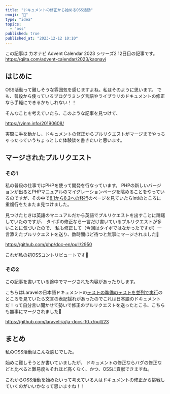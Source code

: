 ```yaml
---
title: "ドキュメントの修正から始めるOSS活動"
emoji: "🙆"
type: "idea"
topics:
  - "oss"
published: true
published_at: "2023-12-12 10:10"
---
```


この記事は カオナビ Advent Calendar 2023 シリーズ2 12日目の記事です。
https://qiita.com/advent-calendar/2023/kaonavi

## はじめに

OSS活動って難しそうな雰囲気を感じますよね。私はそのように思います。
でも、普段から使っているプログラミング言語やライブラリのドキュメントの修正なら手軽にできるかもしれない！！

そんなことを考えていたら、このような記事を見つけて、

https://yinm.info/20190608/

実際に手を動かし、ドキュメントの修正からプルリクエストがマージまでやっちゃったっていうちょっとした体験談を書きたいと思います。

## マージされたプルリクエスト

### その1

私の普段の仕事ではPHPを使って開発を行なっています。
PHPの新しいバージョンが出るとPHPマニュアルのマイグレーションページを眺めることをやっているのですが、その中で[8.1から8.2への移行](https://www.php.net/manual/en/migration82.other-changes.php)のページを見ていたらIntlのところに重複行をたまたま見つけました。

見つけたときは英語のマニュアルだから英語でプルリクエストを出すことに躊躇していたのですが、
タイポの修正なら一言だけ書いているプルリクエストが多いことに気づいたので、
私も修正して（今回はタイポではなかったですが）一言添えたプルリクエストを送り、数時間ほど待つと無事にマージされました🎉

https://github.com/php/doc-en/pull/2950

これが私の初OSSコントリビュートです🎉

### その2

この記事を書いている途中でマージされた内容があったりします。

こちらはLaravelの日本語ドキュメントの[テストの準備のテストを並列で実行](https://readouble.com/laravel/10.x/ja/testing.html#running-tests-in-parallel)のところを見ていたら文言の表記揺れがあったのでこれは日本語のドキュメントだ！って自分言い聞かせて勢いで修正のプルリクエストを送ったところ、こちらも無事にマージされました🎉

https://github.com/laravel-ja/ja-docs-10.x/pull/23

## まとめ

私のOSS活動はこんな感じでした。

始めに難しそうとか書いていましたが、
ドキュメントの修正ならバグの修正などと比べると難易度もそれほど高くなく、かつ、OSSに貢献できますね。

これからOSS活動を始めたいって考えている人はドキュメントの修正から挑戦していくのがいいかなって思いますね！！
